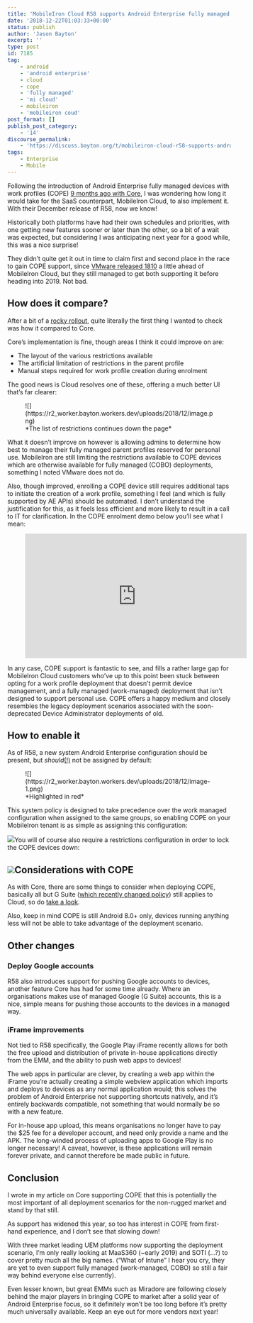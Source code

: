 ```yaml
---
title: 'MobileIron Cloud R58 supports Android Enterprise fully managed devices with work profiles'
date: '2018-12-22T01:03:33+00:00'
status: publish
author: 'Jason Bayton'
excerpt: ''
type: post
id: 7185
tag:
    - android
    - 'android enterprise'
    - cloud
    - cope
    - 'fully managed'
    - 'mi cloud'
    - mobileiron
    - 'mobileiron coud'
post_format: []
publish_post_category:
    - '14'
discourse_permalink:
    - 'https://discuss.bayton.org/t/mobileiron-cloud-r58-supports-android-enterprise-fully-managed-devices-with-work-profiles/247'
tags:
    - Enterprise
    - Mobile
---
```

Following the introduction of Android Enterprise fully managed devices with work profiles (COPE) [9 months ago with Core](/2018/03/mobileiron-launch-android-enterprise-work-profiles-on-fully-managed-devices/), I was wondering how long it would take for the SaaS counterpart, MobileIron Cloud, to also implement it. With their December release of R58, now we know!

Historically both platforms have had their own schedules and priorities, with one getting new features sooner or later than the other, so a bit of a wait was expected, but considering I was anticipating next year for a good while, this was a nice surprise!

They didn’t quite get it out in time to claim first and second place in the race to gain COPE support, since [VMware released 1810](/2018/10/workspace-one-uem-1810-introduces-support-for-android-enterprise-fully-managed-devices-with-work-profiles/) a little ahead of MobileIron Cloud, but they still managed to get both supporting it before heading into 2019. Not bad.

How does it compare?
--------------------

After a bit of a [rocky rollout](https://community.mobileiron.com/docs/DOC-9234), quite literally the first thing I wanted to check was how it compared to Core.

Core’s implementation is fine, though areas I think it could improve on are:

- The layout of the various restrictions available
- The artificial limitation of restrictions in the parent profile
- Manual steps required for work profile creation during enrolment

The good news is Cloud resolves one of these, offering a much better UI that’s far clearer:

<figure class="wp-block-image">![](https://r2_worker.bayton.workers.dev/uploads/2018/12/image.png)<figcaption>*The list of restrictions continues down the page*</figcaption></figure>What it doesn’t improve on however is allowing admins to determine how best to manage their fully managed parent profiles reserved for personal use. MobileIron are still limiting the restrictions available to COPE devices which are otherwise available for fully managed (COBO) deployments, something I noted VMware does not do.

Also, though improved, enrolling a COPE device still requires additional taps to initiate the creation of a work profile, something I feel (and which is fully supported by AE APIs) should be automated. I don’t understand the justification for this, as it feels less efficient and more likely to result in a call to IT for clarification. In the COPE enrolment demo below you’ll see what I mean:

<figure class="wp-block-embed-youtube wp-block-embed is-type-video is-provider-youtube wp-embed-aspect-16-9 wp-has-aspect-ratio"><div class="wp-block-embed__wrapper"><iframe allow="accelerometer; autoplay; encrypted-media; gyroscope; picture-in-picture" allowfullscreen="" frameborder="0" height="281" loading="lazy" src="https://www.youtube.com/embed/S4i5Ih3-VKM?feature=oembed" width="500"></iframe></div></figure>In any case, COPE support is fantastic to see, and fills a rather large gap for MobileIron Cloud customers who’ve up to this point been stuck between opting for a work profile deployment that doesn’t permit device management, and a fully managed (work-managed) deployment that isn’t designed to support personal use. COPE offers a happy medium and closely resembles the legacy deployment scenarios associated with the soon-deprecated Device Administrator deployments of old.

How to enable it
----------------

As of R58, a new system Android Enterprise configuration should be present, but *should*[(!)](https://community.mobileiron.com/docs/DOC-9234) not be assigned by default:

<figure class="wp-block-image">![](https://r2_worker.bayton.workers.dev/uploads/2018/12/image-1.png)<figcaption>*Highlighted in red*</figcaption></figure>This system policy is designed to take precedence over the work managed configuration when assigned to the same groups, so enabling COPE on your MobileIron tenant is as simple as assigning this configuration:

![](https://r2_worker.bayton.workers.dev/uploads/2018/12/2018-12-21-22.49.42.gif)You will of course also require a restrictions configuration in order to lock the COPE devices down:

![](https://r2_worker.bayton.workers.dev/uploads/2018/12/2018-12-21-22.53.31.gif)Considerations with COPE
------------------------

As with Core, there are some things to consider when deploying COPE, basically all but G Suite ([which recently changed policy](/2018/10/g-suite-no-longer-prevents-android-data-leakage-by-default/)) still applies to Cloud, so do [take a look](/2018/03/mobileiron-launch-android-enterprise-work-profiles-on-fully-managed-devices/#what-organisations-should-be-aware-of).

Also, keep in mind COPE is still Android 8.0+ only, devices running anything less will not be able to take advantage of the deployment scenario.

Other changes
-------------

### Deploy Google accounts

R58 also introduces support for pushing Google accounts to devices, another feature Core has had for some time already. Where an organisations makes use of managed Google (G Suite) accounts, this is a nice, simple means for pushing those accounts to the devices in a managed way.

### iFrame improvements

Not tied to R58 specifically, the Google Play iFrame recently allows for both the free upload and distribution of private in-house applications directly from the EMM, and the ability to push web apps to devices!

The web apps in particular are clever, by creating a web app within the iFrame you’re actually creating a simple webview application which imports and deploys to devices as any normal application would; this solves the problem of Android Enterprise not supporting shortcuts natively, and it’s entirely backwards compatible, not something that would normally be so with a new feature.

For in-house app upload, this means organisations no longer have to pay the $25 fee for a developer account, and need only provide a name and the APK. The long-winded process of uploading apps to Google Play is no longer necessary! A caveat, however, is these applications will remain forever private, and cannot therefore be made public in future.

Conclusion
----------

I wrote in my article on Core supporting COPE that this is potentially the most important of all deployment scenarios for the non-rugged market and stand by that still.

As support has widened this year, so too has interest in COPE from first-hand experience, and I don’t see that slowing down!

With three market leading UEM platforms now supporting the deployment scenario, I’m only really looking at MaaS360 (~early 2019) and SOTI (…?) to cover pretty much all the big names. (“What of Intune” I hear you cry, they are yet to even support fully managed (work-managed, COBO) so still a fair way behind everyone else currently).

Even lesser known, but great EMMs such as Miradore are following closely behind the major players in bringing COPE to market after a solid year of Android Enterprise focus, so it definitely won’t be too long before it’s pretty much universally available. Keep an eye out for more vendors next year!